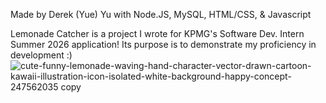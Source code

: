 Made by Derek (Yue) Yu with Node.JS, MySQL, HTML/CSS, & Javascript

Lemonade Catcher is a project I wrote for KPMG's Software Dev. Intern Summer 2026 application! Its purpose is to demonstrate my proficiency in development :)
![cute-funny-lemonade-waving-hand-character-vector-drawn-cartoon-kawaii-illustration-icon-isolated-white-background-happy-concept-247562035 copy](https://github.com/user-attachments/assets/a01dcd37-58cf-489a-9a25-264a1807b160)

